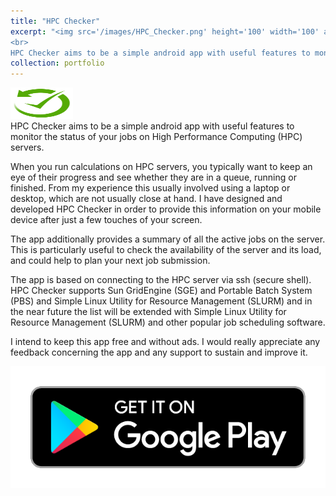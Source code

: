 ```yaml
---
title: "HPC Checker"
excerpt: "<img src='/images/HPC_Checker.png' height='100' width='100' align='left'> 
<br>
HPC Checker aims to be a simple android app with useful features to monitor the status of your jobs on High Performance Computing (HPC) servers. "
collection: portfolio
---
```


<img src='/images/HPC_Checker.png' height='50' width='100' align='100'><br>HPC Checker aims to be a simple android app with useful features to monitor the status of your jobs on High Performance Computing (HPC) servers.

When you run calculations on HPC servers, you typically want to keep an eye of their progress and see whether they are in a queue, running or finished. From my experience this usually involved using a laptop or desktop, which are not usually close at hand. I have designed and developed HPC Checker in order to provide this information on your mobile device after just a few touches of your screen.

The app additionally provides a summary of all the active jobs on the server. This is particularly useful to check the availability of the server and its load, and could help to plan your next job submission.

The app is based on connecting to the HPC server via ssh (secure shell). HPC Checker supports Sun GridEngine (SGE) and Portable Batch System (PBS) and Simple Linux Utility for Resource Management (SLURM) and in the near future the list will be extended with Simple Linux Utility for Resource Management (SLURM) and other popular job scheduling software.

I intend to keep this app free and without ads. I would really appreciate any feedback concerning the app and any support to sustain and improve it.

<a href="https://play.google.com/store/apps/details?id=net.lazauskas.HPC_Checker"><img src='/images/en_badge_web_generic.png' align='left'></a>